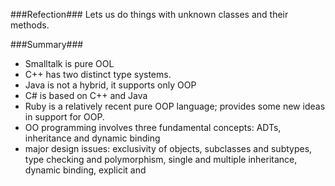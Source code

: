 ###Refection###
Lets us do things with unknown classes and their methods.

###Summary###
* Smalltalk is pure OOL
* C++ has two distinct type systems.
* Java is not a hybrid, it supports only OOP
* C# is based on C++ and Java
* Ruby is a relatively recent pure OOP language; provides some new ideas in support for OOP.
* OO programming involves three fundamental concepts: ADTs, inheritance and dynamic binding
* major design issues: exclusivity of objects, subclasses and subtypes, type checking and polymorphism, single and multiple inheritance, dynamic binding, explicit and  
